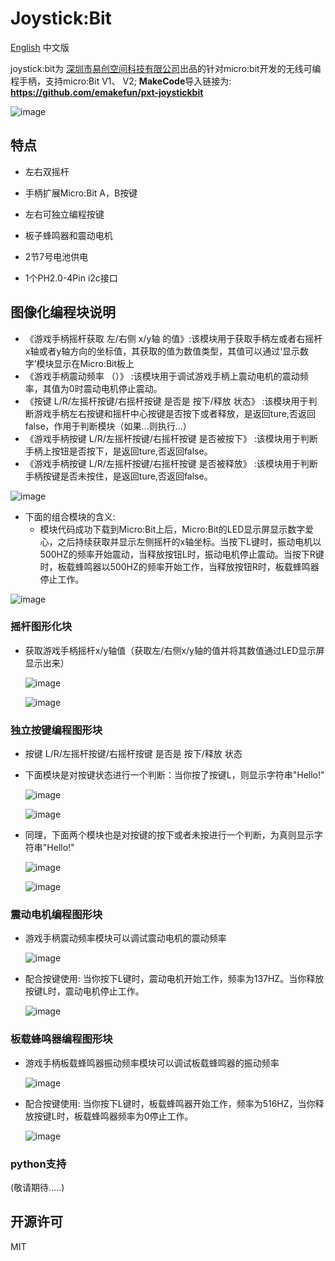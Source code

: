 # Joystick:Bit
[English](README.md) 中文版

joystick:bit为   [深圳市易创空间科技有限公司](www.emakefun.com)出品的针对micro:bit开发的无线可编程手柄，支持micro:Bit V1、 V2; **MakeCode**导入链接为: **https://github.com/emakefun/pxt-joystickbit**

![image](joystickbit/joystickbit.jpg)

## 特点

- 左右双摇杆

- 手柄扩展Micro:Bit A，B按键

- 左右可独立编程按键

- 板子蜂鸣器和震动电机

- 2节7号电池供电

- 1个PH2.0-4Pin i2c接口 

  

## 图像化编程块说明
   - 《游戏手柄摇杆获取 左/右侧 x/y轴 的值》:该模块用于获取手柄左或者右摇杆x轴或者y轴方向的坐标值，其获取的值为数值类型，其值可以通过‘显示数字’模块显示在Micro:Bit板上
   - 《游戏手柄震动频率 （）》 :该模块用于调试游戏手柄上震动电机的震动频率，其值为0时震动电机停止震动。
   - 《按键 L/R/左摇杆按键/右摇杆按键 是否是 按下/释放 状态》 :该模块用于判断游戏手柄左右按键和摇杆中心按键是否按下或者释放，是返回ture,否返回false，作用于判断模块（如果...则执行...）
   - 《游戏手柄按键 L/R/左摇杆按键/右摇杆按键 是否被按下》 :该模块用于判断手柄上按钮是否按下，是返回ture,否返回false。
   - 《游戏手柄按键 L/R/左摇杆按键/右摇杆按键 是否被释放》 :该模块用于判断手柄按键是否未按住，是返回ture,否返回false。

   ![image](joystickbit/1.jpg)

   - 下面的组合模块的含义:
     - 模块代码成功下载到Micro:Bit上后，Micro:Bit的LED显示屏显示数字爱心，之后持续获取并显示左侧摇杆的x轴坐标。当按下L键时，振动电机以500HZ的频率开始震动，当释放按钮L时，振动电机停止震动。当按下R键时，板载蜂鸣器以500HZ的频率开始工作，当释放按钮R时，板载蜂鸣器停止工作。

   ![image](joystickbit/000.jpg)


### 摇杆图形化块

- 获取游戏手柄摇杆x/y轴值（获取左/右侧x/y轴的值并将其数值通过LED显示屏显示出来）

   ![image](joystickbit/11.jpg)

   ![image](joystickbit/12.jpg)


### 独立按键编程图形块

- 按键 L/R/左摇杆按键/右摇杆按键 是否是 按下/释放 状态
- 下面模块是对按键状态进行一个判断：当你按了按键L，则显示字符串"Hello!"

   ![image](joystickbit/21.jpg)

   ![image](joystickbit/22.jpg)

- 同理，下面两个模块也是对按键的按下或者未按进行一个判断，为真则显示字符串"Hello!"

   ![image](joystickbit/23.jpg)

   ![image](joystickbit/24.jpg)


### 震动电机编程图形块

- 游戏手柄震动频率模块可以调试震动电机的震动频率

   ![image](joystickbit/31.jpg)

- 配合按键使用: 当你按下L键时，震动电机开始工作，频率为137HZ。当你释放按键L时，震动电机停止工作。

   ![image](joystickbit/32.jpg)


### 板载蜂鸣器编程图形块

- 游戏手柄板载蜂鸣器振动频率模块可以调试板载蜂鸣器的振动频率

   ![image](joystickbit/41.jpg)

- 配合按键使用: 当你按下L键时，板载蜂鸣器开始工作，频率为516HZ，当你释放按键L时，板载蜂鸣器频率为0停止工作。

  ![image](joystickbit/43.jpg)


### python支持

(敬请期待.....)

## 开源许可
MIT
